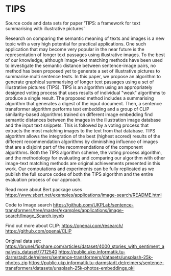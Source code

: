 # TIPS
Source code and data sets for paper 'TIPS: a framework for text summarising with illustrative pictures'

Research on comparing the semantic meaning of texts and images is a new topic with a very high potential for practical applications. One such application that may become very popular in the near future is the representation of longer text passages using illustrative images. To the best of our knowledge, although image-text matching methods have been used to investigate the semantic distance between sentence-image pairs, no method has been proposed yet to generate a set of illustrative pictures to summarise multi sentence texts. In this paper, we propose an algorithm to generate graphical summarising of longer text passages using a set of illustrative pictures (TIPS). TIPS is an algorithm using an appropriately designed voting process that uses results of individual "weak" algorithms to produce a single result. The proposed method includes a summarising algorithm that generates a digest of the input document. Then, a sentence transformer algorithm performs text embedding and a group of CLIP similarity-based algorithms trained on different image embedding find semantic distances between the images in the illustration image database and the input text snippets. This is followed by a voting process that extracts the most matching images to the text from that database. TIPS algorithm allows the integration of the best (highest scored) results of the different recommendation algorithms by diminishing influence of images that are a disjoint part of the recommendations of the component algorithms. Both the TIPS algorithm scheme, the voting process algorithm, and the methodology for evaluating and comparing our algorithm with other image-text matching methods are original achievements presented in this work. Our computations and experiments can be fully replicated as we publish the full source codes of both the TIPS algorithm and the entire evaluation process of our approach.

Read more about Bert package uses https://www.sbert.net/examples/applications/image-search/README.html

Code to Image search https://github.com/UKPLab/sentence-transformers/tree/master/examples/applications/image-search/Image_Search.ipynb

Find out more about CLIP:
https://openai.com/research/ 
https://github.com/openai/CLIP

Original data set:
https://brunel.figshare.com/articles/dataset/4000_stories_with_sentiment_analysis_dataset/7712540
https://public.ukp.informatik.tu-darmstadt.de/reimers/sentence-transformers/datasets/unsplash-25k-photos.zip
https://public.ukp.informatik.tu-darmstadt.de/reimers/sentence-transformers/datasets/unsplash-25k-photos-embeddings.pkl

